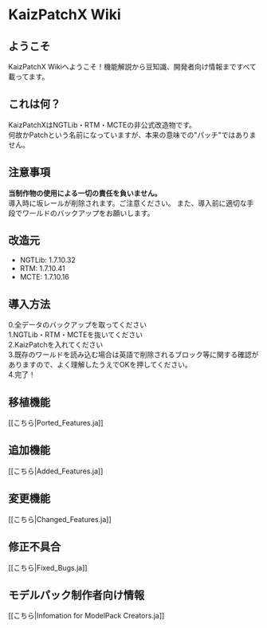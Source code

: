 # KaizPatchX Wiki
## ようこそ
KaizPatchX Wikiへようこそ！機能解説から豆知識、開発者向け情報まですべて載ってます。

## これは何？
KaizPatchXはNGTLib・RTM・MCTEの非公式改造物です。  
何故かPatchという名前になっていますが、本来の意味での"パッチ"ではありません。

## 注意事項
**当制作物の使用による一切の責任を負いません。**  
導入時に坂レールが削除されます。ご注意ください。 また、導入前に適切な手段でワールドのバックアップをお願いします。

## 改造元
- NGTLib: 1.7.10.32
- RTM: 1.7.10.41
- MCTE: 1.7.10.16

## 導入方法
0.全データのバックアップを取ってください  
1.NGTLib・RTM・MCTEを抜いてください  
2.KaizPatchを入れてください  
3.既存のワールドを読み込む場合は英語で削除されるブロック等に関する確認がありますので、よく理解したうえでOKを押してください。  
4.完了！  

## 移植機能
[[こちら|Ported_Features.ja]]

## 追加機能
[[こちら|Added_Features.ja]]

## 変更機能
[[こちら|Changed_Features.ja]]

## 修正不具合
[[こちら|Fixed_Bugs.ja]]

## モデルパック制作者向け情報
[[こちら|Infomation for ModelPack Creators.ja]]